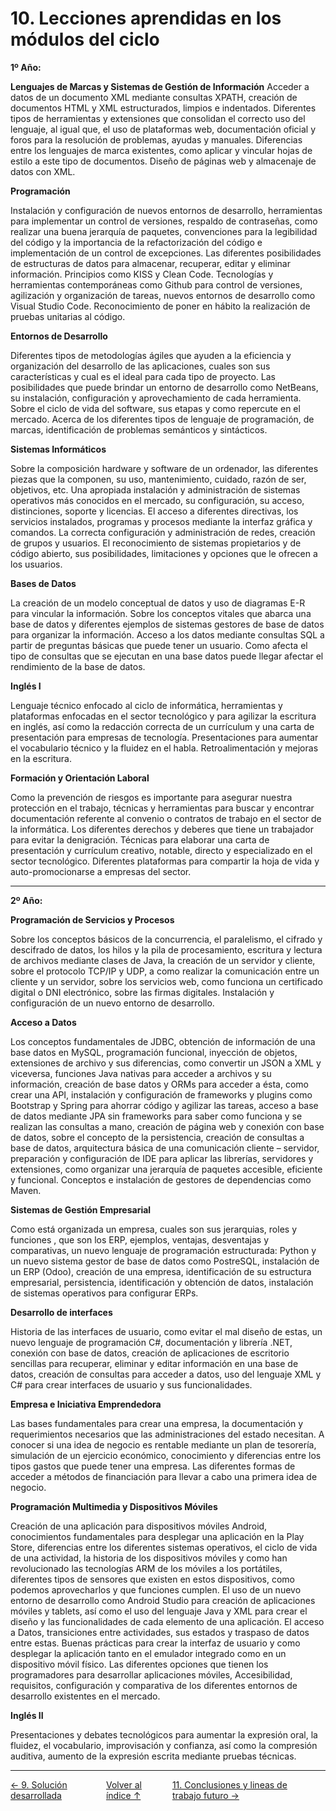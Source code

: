 # 10. Lecciones aprendidas en los módulos del ciclo

**1º Año:**

**Lenguajes de Marcas y Sistemas de Gestión de Información**
Acceder a datos de un documento XML mediante consultas XPATH, creación de documentos HTML y XML estructurados, limpios e indentados. Diferentes tipos de herramientas y extensiones que consolidan el correcto uso del lenguaje, al igual que, el uso de plataformas web, documentación oficial y foros para la resolución de problemas, ayudas y manuales. Diferencias entre los lenguajes de marca existentes, como aplicar y vincular hojas de estilo a este tipo de documentos. Diseño de páginas web y almacenaje de datos con XML.

**Programación**

Instalación y configuración de nuevos entornos de desarrollo, herramientas para implementar un control de versiones, respaldo de contraseñas, como realizar una buena jerarquía de paquetes, convenciones para la legibilidad del código y la importancia de la refactorización del código e implementación de un control de excepciones. Las diferentes posibilidades de estructuras de datos para almacenar, recuperar, editar y eliminar información. Principios como KISS y Clean Code. Tecnologías y herramientas contemporáneas como Github para control de versiones, agilización y organización de tareas, nuevos entornos de desarrollo como Visual Studio Code. Reconocimiento de poner en hábito la realización de pruebas unitarias al código. 

**Entornos de Desarrollo**

Diferentes tipos de metodologías ágiles que ayuden a la eficiencia y organización del desarrollo de las aplicaciones, cuales son sus características y cual es el ideal para cada tipo de proyecto. Las posibilidades que puede brindar un entorno de desarrollo como NetBeans, su instalación, configuración y aprovechamiento de cada herramienta. Sobre el ciclo de vida del software, sus etapas y como repercute en el mercado. Acerca de los diferentes tipos de lenguaje de programación, de marcas, identificación de problemas semánticos y sintácticos.

**Sistemas Informáticos**

Sobre la composición hardware y software de un ordenador, las diferentes piezas que la componen, su uso, mantenimiento, cuidado, razón de ser, objetivos, etc. Una apropiada instalación y administración de sistemas operativos más conocidos en el mercado, su configuración, su acceso, distinciones, soporte y licencias. El acceso a diferentes directivas, los servicios instalados, programas y procesos mediante la interfaz gráfica y comandos. La correcta configuración y administración de redes, creación de grupos y usuarios. El reconocimiento de sistemas propietarios y de código abierto, sus posibilidades, limitaciones y opciones que le ofrecen a los usuarios.

**Bases de Datos**

La creación de un modelo conceptual de datos y uso de diagramas E-R para vincular la información. Sobre los conceptos vitales que abarca una base de datos y diferentes ejemplos de sistemas gestores de base de datos para organizar la información. Acceso a los datos mediante consultas SQL a partir de preguntas básicas que puede tener un usuario. Como afecta el tipo de consultas que se ejecutan en una base datos puede llegar afectar el rendimiento de la base de datos. 

**Inglés I**

Lenguaje técnico enfocado al ciclo de informática, herramientas y plataformas enfocadas en el sector tecnológico y para agilizar la escritura en inglés, así como la redacción correcta de un currículum y una carta de presentación para empresas de tecnología. Presentaciones para aumentar el vocabulario técnico y la fluidez en el habla. Retroalimentación y mejoras en la escritura. 

**Formación y Orientación Laboral**

Como la prevención de riesgos es importante para asegurar nuestra protección en el trabajo, técnicas y herramientas para buscar y encontrar documentación referente al convenio o contratos de trabajo en el sector de la informática. Los diferentes derechos y deberes que tiene un trabajador para evitar la denigración. Técnicas para elaborar una carta de presentación y currículum creativo, notable, directo y especializado en el sector tecnológico. Diferentes plataformas para compartir la hoja de vida y auto-promocionarse a empresas del sector.

---

**2º Año:**

**Programación de Servicios y Procesos**

Sobre los conceptos básicos de la concurrencia, el paralelismo, el cifrado y descifrado de datos, los hilos y la pila de procesamiento, escritura y lectura de archivos mediante clases de Java, la creación de un servidor y cliente, sobre el protocolo TCP/IP y UDP, a como realizar la comunicación entre un cliente y un servidor, sobre los servicios web, como funciona un certificado digital o DNI electrónico, sobre las firmas digitales. Instalación y configuración de un nuevo entorno de desarrollo.

**Acceso a Datos**

Los conceptos fundamentales de JDBC, obtención de información de una base datos en MySQL, programación funcional, inyección de objetos, extensiones de archivo y sus diferencias, como convertir un JSON a XML y viceversa, funciones Java nativas para acceder a archivos y su información, creación de base datos y ORMs para acceder a ésta, como crear una API, instalación y configuración de frameworks y plugins como Bootstrap y Spring para ahorrar código y agilizar las tareas, acceso a base de datos mediante JPA sin frameworks para saber como funciona y se realizan las consultas a mano, creación de página web y conexión con base de datos, sobre el concepto de la persistencia, creación de consultas a base de datos, arquitectura básica de una comunicación cliente – servidor, preparación y configuración de IDE para aplicar las librerías, servidores y extensiones, como organizar una jerarquía de paquetes accesible, eficiente y funcional. Conceptos e instalación de  gestores de dependencias como Maven. 

**Sistemas de Gestión Empresarial**

Como está organizada un empresa, cuales son sus jerarquias, roles y funciones , que son los ERP, ejemplos, ventajas, desventajas y comparativas, un nuevo lenguaje de programación estructurada: Python y un nuevo sistema gestor de base de datos como PostreSQL, instalación de un ERP (Odoo), creación de una empresa, identificación de su estructura empresarial, persistencia, identificación y obtención de datos, instalación de sistemas operativos para configurar ERPs.

**Desarrollo de interfaces**

Historia de las interfaces de usuario, como evitar el mal diseño de estas, un nuevo lenguaje de programación C#, documentación y librería .NET, conexión con base de datos, creación de aplicaciones de escritorio sencillas para recuperar, eliminar y editar información en una base de datos, creación de consultas para acceder a datos, uso del lenguaje XML y C# para crear interfaces de usuario y sus funcionalidades. 

**Empresa e Iniciativa Emprendedora**

Las bases fundamentales para crear una empresa, la documentación y requerimientos necesarios que las administraciones del estado necesitan. A conocer si una idea de negocio es rentable mediante un plan de tesorería, simulación de un ejercicio económico, conocimiento y diferencias entre los tipos gastos que puede tener una empresa. Las diferentes formas de acceder a métodos de financiación para llevar a cabo una primera idea de negocio. 

**Programación Multimedia y Dispositivos Móviles**

Creación de una aplicación para dispositivos móviles Android, conocimientos fundamentales para desplegar una aplicación en la Play Store, diferencias entre los diferentes sistemas operativos, el ciclo de vida de una actividad, la historia de los dispositivos móviles y como han revolucionado las tecnologías ARM de los móviles a los portátiles, diferentes tipos de sensores que existen en estos dispositivos, como podemos aprovecharlos y que funciones cumplen. El uso de un nuevo entorno de desarrollo como Android Studio para creación de aplicaciones móviles y tablets, así como el uso del lenguaje Java y XML para crear el diseño y las funcionalidades de cada elemento de una aplicación. El acceso a Datos, transiciones entre actividades, sus estados y traspaso de datos entre estas. Buenas prácticas para crear la interfaz de usuario y como desplegar la aplicación tanto en el emulador integrado como en un dispositivo móvil físico. Las diferentes opciones que tienen los programadores para desarrollar aplicaciones móviles, Accesibilidad, requisitos, configuración y comparativa de los diferentes entornos de desarrollo existentes en el mercado.

**Inglés II**

Presentaciones y debates tecnológicos para aumentar la expresión oral, la fluidez, el vocabulario, improvisación y confianza, así como la compresión auditiva, aumento de la expresión escrita mediante pruebas técnicas. 

---
<div style="display:flex; justify-content: space-between; align-items: center;">
    <a href="9.solucion.md">← 9. Solución desarrollada</a> &nbsp; &nbsp; &nbsp;
    <a href="indice.md">Volver al índice ↑</a> &nbsp; &nbsp; &nbsp;
    <a href="conclusiones.md">11. Conclusiones y lineas de trabajo futuro →</a> &nbsp; &nbsp; &nbsp;
</div>
